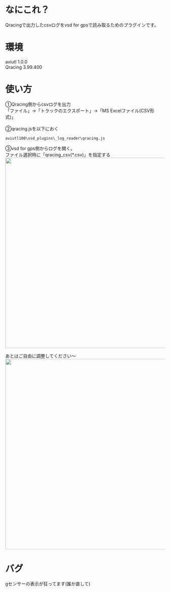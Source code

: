 # なにこれ？
Qracingで出力したcsvログをvsd for gpsで読み取るためのプラグインです。

# 環境
aviutl 1.0.0<br>
Qracing 3.99.400


# 使い方
①Qracing側からcsvログを出力<br>
「ファイル」→「トラックのエクスポート」→「MS Excelファイル(CSV形式)」<br>
<br>
②qracing.jsを以下におく
```
aviutl100\vsd_plugins\_log_reader\qracing.js
```

③vsd for gps側からログを開く。<br>
ファイル選択時に「qracing_csv(*.csv)」を指定する
<img src="https://user-images.githubusercontent.com/72111956/149644111-21b1a6cf-6dc8-47f1-ae47-fa31d2c7b1e7.png" width=600>

あとはご自由に調整してください～<br>
<img src="https://user-images.githubusercontent.com/72111956/149644112-01dc9f77-0237-4258-88b8-51f47efe8774.png" width=600>

# バグ
gセンサーの表示が狂ってます(誰か直して)<br>







